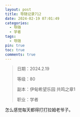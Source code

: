 ```yaml
---
layout: post
title: 导随记录712
date: 2024-02-19 07:01:49
categories:
  - 导随
  - 学者
tags:
  - 导随
pin: true
toc: true
comments: true
---
```

> 日期：2024.2.19
>
> 等级：80
>
> 副本：伊甸希望乐园 共鸣之章1
>
> 职业：学者

怎么感觉每天都得打打拉姆老爷子。
